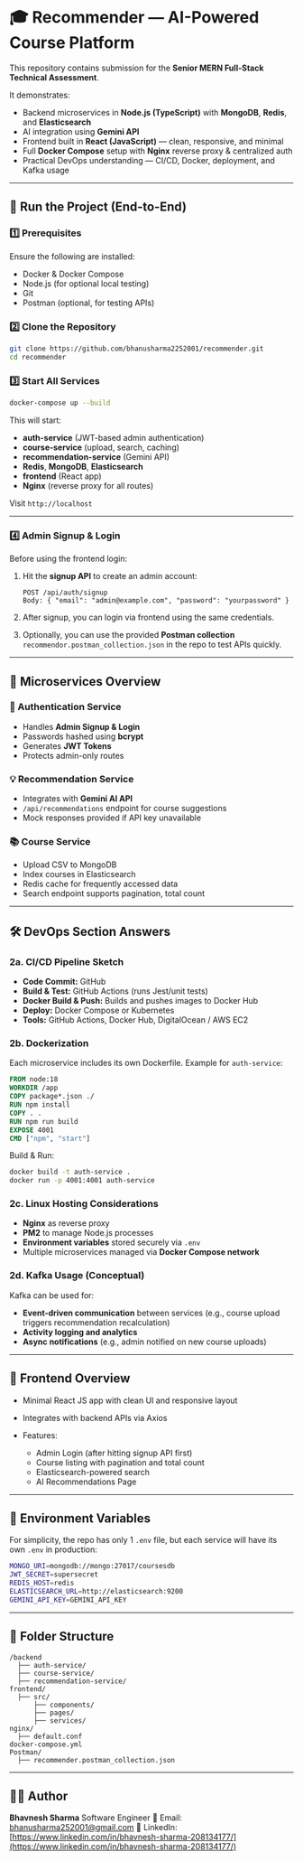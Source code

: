 # 🎓 Recommender — AI-Powered Course Platform

This repository contains submission for the **Senior MERN Full-Stack Technical Assessment**.

It demonstrates:

* Backend microservices in **Node.js (TypeScript)** with **MongoDB**, **Redis**, and **Elasticsearch**
* AI integration using **Gemini API**
* Frontend built in **React (JavaScript)** — clean, responsive, and minimal
* Full **Docker Compose** setup with **Nginx** reverse proxy & centralized auth
* Practical DevOps understanding — CI/CD, Docker, deployment, and Kafka usage

---

## 🚀 Run the Project (End-to-End)

### 1️⃣ Prerequisites

Ensure the following are installed:

* Docker & Docker Compose
* Node.js (for optional local testing)
* Git
* Postman (optional, for testing APIs)

### 2️⃣ Clone the Repository

```bash
git clone https://github.com/bhanusharma2252001/recommender.git
cd recommender
```

### 3️⃣ Start All Services

```bash
docker-compose up --build
```

This will start:

* **auth-service** (JWT-based admin authentication)
* **course-service** (upload, search, caching)
* **recommendation-service** (Gemini API)
* **Redis**, **MongoDB**, **Elasticsearch**
* **frontend** (React app)
* **Nginx** (reverse proxy for all routes)

Visit `http://localhost`

---

### 4️⃣ Admin Signup & Login

Before using the frontend login:

1. Hit the **signup API** to create an admin account:

   ```
   POST /api/auth/signup
   Body: { "email": "admin@example.com", "password": "yourpassword" }
   ```
2. After signup, you can login via frontend using the same credentials.
3. Optionally, you can use the provided **Postman collection** `recommendor.postman_collection.json` in the repo to test APIs quickly.

---

## 🧠 Microservices Overview

### 🔐 Authentication Service

* Handles **Admin Signup & Login**
* Passwords hashed using **bcrypt**
* Generates **JWT Tokens**
* Protects admin-only routes

### 💡 Recommendation Service

* Integrates with **Gemini AI API**
* `/api/recommendations` endpoint for course suggestions
* Mock responses provided if API key unavailable

### 📚 Course Service

* Upload CSV to MongoDB
* Index courses in Elasticsearch
* Redis cache for frequently accessed data
* Search endpoint supports pagination, total count

---

## 🛠️ DevOps Section Answers

### **2a. CI/CD Pipeline Sketch**

* **Code Commit:** GitHub
* **Build & Test:** GitHub Actions (runs Jest/unit tests)
* **Docker Build & Push:** Builds and pushes images to Docker Hub
* **Deploy:** Docker Compose or Kubernetes
* **Tools:** GitHub Actions, Docker Hub, DigitalOcean / AWS EC2

### **2b. Dockerization**

Each microservice includes its own Dockerfile. Example for `auth-service`:

```Dockerfile
FROM node:18
WORKDIR /app
COPY package*.json ./
RUN npm install
COPY . .
RUN npm run build
EXPOSE 4001
CMD ["npm", "start"]
```

Build & Run:

```bash
docker build -t auth-service .
docker run -p 4001:4001 auth-service
```

### **2c. Linux Hosting Considerations**

* **Nginx** as reverse proxy
* **PM2** to manage Node.js processes
* **Environment variables** stored securely via `.env`
* Multiple microservices managed via **Docker Compose network**

### **2d. Kafka Usage (Conceptual)**

Kafka can be used for:

* **Event-driven communication** between services (e.g., course upload triggers recommendation recalculation)
* **Activity logging and analytics**
* **Async notifications** (e.g., admin notified on new course uploads)

---

## 🧩 Frontend Overview

* Minimal React JS app with clean UI and responsive layout
* Integrates with backend APIs via Axios
* Features:

  * Admin Login (after hitting signup API first)
  * Course listing with pagination and total count
  * Elasticsearch-powered search
  * AI Recommendations Page

---

## 💾 Environment Variables

For simplicity, the repo has only 1 `.env` file, but each service will have its own `.env` in production:

```bash
MONGO_URI=mongodb://mongo:27017/coursesdb
JWT_SECRET=supersecret
REDIS_HOST=redis
ELASTICSEARCH_URL=http://elasticsearch:9200
GEMINI_API_KEY=GEMINI_API_KEY
```

---

## 📂 Folder Structure

```
/backend
  ├── auth-service/
  ├── course-service/
  ├── recommendation-service/
frontend/
  ├── src/
      ├── components/
      ├── pages/
      ├── services/
nginx/
  ├── default.conf
docker-compose.yml
Postman/
  ├── recommender.postman_collection.json
```

---

## 🧑‍💻 Author

**Bhavnesh Sharma**
Software Engineer
📧 Email: [bhanusharma252001@gmail.com](mailto:bhanusharma252001@gmail.com)
💼 LinkedIn: [https://www.linkedin.com/in/bhavnesh-sharma-208134177/](https://www.linkedin.com/in/bhavnesh-sharma-208134177/)

